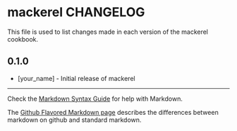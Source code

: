 mackerel CHANGELOG
==================

This file is used to list changes made in each version of the mackerel cookbook.

0.1.0
-----
- [your_name] - Initial release of mackerel

- - -
Check the [Markdown Syntax Guide](http://daringfireball.net/projects/markdown/syntax) for help with Markdown.

The [Github Flavored Markdown page](http://github.github.com/github-flavored-markdown/) describes the differences between markdown on github and standard markdown.
